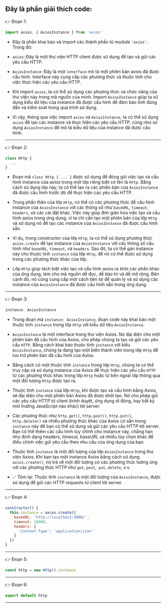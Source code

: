 ## Đây là phần giải thích code:

👉 Đoạn 1:

```jsx
import axios, { AxiosInstance } from 'axios'
```

- Đây là phần khai báo và import các thành phần từ module `'axios'`. Trong đó:

- `axios`: Đây là một thư viện HTTP client được sử dụng để tạo và gửi các yêu cầu HTTP.
- `AxiosInstance`: Đây là một `interface` mô tả một phiên bản axios đã được cấu hình. Interface này cung cấp các phương thức và thuộc tính cho việc thực hiện các yêu cầu HTTP.

- Khi import `axios`, ta có thể sử dụng các phương thức và chức năng của thư viện này trong mã nguồn của mình. Import `AxiosInstance` giúp ta sử dụng kiểu dữ liệu của instance đã được cấu hình để đảm bảo tính đúng đắn và kiểm soát trong quá trình sử dụng.

- Vì vậy, thông qua việc import `axios` và `AxiosInstance`, ta có thể sử dụng `axios` để tạo các instance và thực hiện các yêu cầu HTTP, cũng như sử dụng `AxiosInstance` để mô tả kiểu dữ liệu của instance đã được cấu hình.

---

👉 Đoạn 2:

```jsx
class Http {
  ...
}
```

- Đoạn mã `class Http { ... }` được sử dụng để đóng gói việc tạo và cấu hình instance của axios trong một lớp riêng biệt có tên là `Http`. Bằng cách sử dụng lớp này, ta có thể tạo ra các phiên bản của `AxiosInstance` đã được cấu hình trước đó để thực hiện các yêu cầu HTTP.

- Trong phần thân của lớp `Http`, có thể có các phương thức để cấu hình instance của `AxiosInstance` với các thông số như `baseURL`, `timeout`, `headers`, và các cài đặt khác. Việc này giúp đơn giản hóa việc tạo và cấu hình axios trong ứng dụng, vì ta chỉ cần tạo một phiên bản của lớp `Http` và sử dụng nó để tạo các instance của `AxiosInstance` đã được cấu hình sẵn.

- Ví dụ, trong constructor của lớp `Http`, ta có thể sử dụng phương thức `axios.create` để tạo instance của `AxiosInstance` với các thông số cấu hình như `baseURL`, `timeout`, và `headers`. Sau đó, ta có thể gán instance này cho thuộc tính `instance` của lớp `Http`, để nó có thể được sử dụng trong các phương thức khác của lớp.

- Lớp `Http` giúp tách biệt việc tạo và cấu hình axios ra khỏi các phần khác của ứng dụng, làm cho mã nguồn dễ đọc, dễ bảo trì và dễ mở rộng. Bên cạnh đó, nó cũng cung cấp một cách tiện lợi để quản lý và sử dụng các instance của `AxiosInstance` đã được cấu hình sẵn trong ứng dụng.

---

👉 Đoạn 3:

```jsx
instance: AxiosInstance
```

- Trong đoạn mã `instance: AxiosInstance`, đoạn code này khai báo một thuộc tính `instance` trong lớp `Http` với kiểu dữ liệu `AxiosInstance`.

- `AxiosInstance` là một interface trong thư viện Axios. Nó đại diện cho một phiên bản đã cấu hình của Axios, cho phép chúng ta tạo và gửi các yêu cầu `HTTP`. Bằng cách khai báo thuộc tính `instance` với kiểu `AxiosInstance`, chúng ta đang tạo một biến thành viên trong lớp `Http` để lưu trữ phiên bản đã cấu hình của Axios.

- Bằng cách có một thuộc tính `instance` trong lớp `Http`, chúng ta có thể truy cập và sử dụng instance của Axios để thực hiện các yêu cầu `HTTP` từ các phương thức khác trong lớp `Http` hoặc từ bên ngoài lớp thông qua một đối tượng `Http` được tạo ra.

- Thuộc tính `instance` của lớp `Http`, khi được tạo và cấu hình bằng Axios, sẽ đại diện cho một phiên bản Axios đã được khởi tạo. Nó cho phép gửi các yêu cầu HTTP từ client (trình duyệt, ứng dụng di động, hay bất kỳ môi trường JavaScript nào khác) tới server.

- Các phương thức như `http.get()`, `http.post()`, `http.put()`, `http.delete()` và nhiều phương thức khác của Axios có sẵn trong `instance` này để bạn có thể sử dụng và gửi các yêu cầu HTTP tới server. Bạn có thể thêm các cấu hình tùy chỉnh cho instance này, chẳng hạn như định dạng headers, timeout, baseURL và nhiều tùy chọn khác để điều chỉnh việc gửi yêu cầu theo nhu cầu của ứng dụng của bạn.

- Thuộc tính `instance` là một đối tượng của lớp `AxiosInstance` trong thư viện Axios. Khi bạn tạo một instance Axios bằng cách sử dụng `axios.create()`, nó trả về một đối tượng có các phương thức tương ứng với các phương thức HTTP như `get`, `post`,` put`, `delete`, v.v.

- ✅ Tóm lại: Thuộc tính `instance` là một đối tượng của `AxiosInstance`, được sử dụng để gửi các HTTP requests từ client tới server.

---

👉 Đoạn 4:

```jsx
constructor() {
  this.instance = axios.create({
    baseURL: 'http://localhost:4000/',
    timeout: 10000,
    headers: {
      'Content-Type': 'application/json'
    }
  })
}
```

---

👉 Đoạn 5:

```jsx
const http = new Http().instance
```

---

👉 Đoạn 6:

```jsx
export default http
```

---

